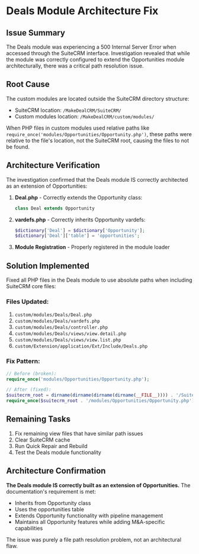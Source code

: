 # Deals Module Architecture Fix

## Issue Summary

The Deals module was experiencing a 500 Internal Server Error when accessed through the SuiteCRM interface. Investigation revealed that while the module was correctly configured to extend the Opportunities module architecturally, there was a critical path resolution issue.

## Root Cause

The custom modules are located outside the SuiteCRM directory structure:
- SuiteCRM location: `/MakeDealCRM/SuiteCRM/`
- Custom modules location: `/MakeDealCRM/custom/modules/`

When PHP files in custom modules used relative paths like `require_once('modules/Opportunities/Opportunity.php')`, these paths were relative to the file's location, not the SuiteCRM root, causing the files to not be found.

## Architecture Verification

The investigation confirmed that the Deals module IS correctly architected as an extension of Opportunities:

1. **Deal.php** - Correctly extends the Opportunity class:
   ```php
   class Deal extends Opportunity
   ```

2. **vardefs.php** - Correctly inherits Opportunity vardefs:
   ```php
   $dictionary['Deal'] = $dictionary['Opportunity'];
   $dictionary['Deal']['table'] = 'opportunities';
   ```

3. **Module Registration** - Properly registered in the module loader

## Solution Implemented

Fixed all PHP files in the Deals module to use absolute paths when including SuiteCRM core files:

### Files Updated:
1. `custom/modules/Deals/Deal.php`
2. `custom/modules/Deals/vardefs.php`
3. `custom/modules/Deals/controller.php`
4. `custom/modules/Deals/views/view.detail.php`
5. `custom/modules/Deals/views/view.list.php`
6. `custom/Extension/application/Ext/Include/Deals.php`

### Fix Pattern:
```php
// Before (broken):
require_once('modules/Opportunities/Opportunity.php');

// After (fixed):
$suitecrm_root = dirname(dirname(dirname(dirname(__FILE__)))) . '/SuiteCRM';
require_once($suitecrm_root . '/modules/Opportunities/Opportunity.php');
```

## Remaining Tasks

1. Fix remaining view files that have similar path issues
2. Clear SuiteCRM cache
3. Run Quick Repair and Rebuild
4. Test the Deals module functionality

## Architecture Confirmation

**The Deals module IS correctly built as an extension of Opportunities.** The documentation's requirement is met:
- Inherits from Opportunity class
- Uses the opportunities table
- Extends Opportunity functionality with pipeline management
- Maintains all Opportunity features while adding M&A-specific capabilities

The issue was purely a file path resolution problem, not an architectural flaw.